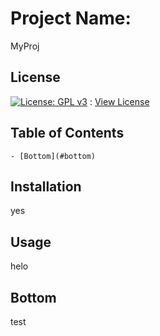 
  # Project Name:

  MyProj

  ## License

  [![License: GPL v3](https://img.shields.io/badge/License-GPLv3-blue.svg)](https://www.gnu.org/licenses/gpl-3.0) : [View License](https://www.gnu.org/licenses/gpl-3.0)

  ## Table of Contents

    - [Bottom](#bottom)

  ## Installation

  yes

  ## Usage

  helo

  ## Bottom <a name='bottom'></a>

  test
  